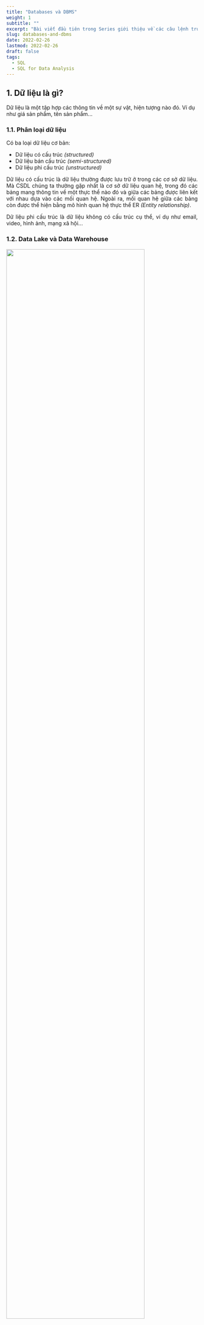 ```yaml
---
title: "Databases và DBMS"
weight: 1
subtitle: ""
excerpt: "Bài viết đầu tiên trong Series giới thiệu về các câu lệnh truy vấn SQL. Trong bài này, chúng ta sẽ đi làm quen với các khái niệm cơ bản về dữ liệu và cơ sở dữ liệu."
slug: databases-and-dbms
date: 2022-02-26
lastmod: 2022-02-26
draft: false
tags:
  - SQL
  - SQL for Data Analysis
---
```


## 1. Dữ liệu là gì?

Dữ liệu là một tập hợp các thông tin về một sự vật, hiện tượng nào đó. Ví dụ như giá sản phẩm, tên sản phẩm...

### 1.1. Phân loại dữ liệu

Có ba loại dữ liệu cơ bản: 

- Dữ liệu có cấu trúc _(structured)_
- Dữ liệu bán cấu trúc _(semi-structured)_
- Dữ liệu phi cấu trúc _(unstructured)_

<p style="text-align:justify">Dữ liệu có cấu trúc là dữ liệu thường được lưu trữ ở trong các cơ sở dữ liệu. Mà CSDL chúng ta thường gặp nhất là cơ sở dữ liệu quan hệ, trong đó các bảng mang thông tin về một thực thể nào đó và giữa các bảng được liên kết với nhau dựa vào các mối quan hệ. Ngoài ra, mối quan hệ giữa các bảng còn được thể hiện bằng mô hình quan hệ thực thể ER <i>(Entity relationship)</i>.</p>

<p style="text-align:justify">Dữ liệu phi cấu trúc là dữ liệu không có cấu trúc cụ thể, ví dụ như email, video, hình ảnh, mạng xã hội...</p>

### 1.2. Data Lake và Data Warehouse

<img src="./img/data.webp" width=85% class="center-fig">

<p style="text-align:justify">Data Lake, ta hiểu đơn giản nó là một kho lưu trữ trung tâm chứa dữ liệu thô chưa qua xử lý <i>Raw data</i>. Nghĩ theo một cách khác thì Data Lake sẽ tập hợp dữ liệu từ tất cả các nguồn bao gồm dữ liệu có cấu trúc, bán cấu trúc và phi cấu trúc về một nguồn duy nhất.</p>  

<p style="text-align:justify">Sau khi dữ liệu đã được tập hợp vào trong Data Lake, Data Engineer sẽ thực hiện các thao tác ETL <i>(Trích xuất, biến đổi và xử lý)</i> trước khi chuyển vào trong Data Warehouse. Như vậy, Data Warehouse cũng là một kho lưu trữ dữ liệu nhưng các dữ liệu này đã được phân loại và xử lý cho mục đích báo cáo và phân tích dữ liệu.</p>  

<p style="text-align:justify">Data Warehouse còn có một phiên bản thu nhỏ gọi là Data Mart. Về cơ bản thì nó được thiết kế để sử dụng bởi một bộ phận, đơn vị hoặc nhóm người dùng cụ thể trong tổ chức. Ví dụ như cho các phòng ban Marketing, HR, Sales...</p>


## 2. Mô hình CSDL quan hệ

### 2.1. Mô hình ERD

<p style="text-align:justify">ERD là tên viết tắt của Entity Relationship Diagram. Mô hình này bao gồm E <i>(Entity – Thực thể)</i> và R <i>(Relationship – Mối quan hệ)</i>. Từ đó ta có khái niệm ERD: <b>Mô hình ERD</b> là một sơ đồ, thể hiện các thực thể có trong database và mối quan hệ giữa chúng với nhau.</p>

ERD gồm ba thành phần chính:

- **Entity**: thực thể (hoặc đối tượng) mà hệ thống quản lý.
- **Attribute**: thuộc tính của các đối tượng.
- **Relationship**: mối quan hệ giữa các đối tượng.

### 2.2. Thực thể

<p style="text-align:justify">Thực thể là những đối tượng như: người, sự vật, sự việc,...mà chúng ta muốn lưu trữ trên hệ thống. Thông thường, các thực thế rất dễ hình dung trong thực tế bên ngoài, nhưng cũng có những thực thể hơi khó hình dung khi chúng nằm giữa hai thực thể khác để thể hiện mối quan hệ <code>nhiều - nhiều</code> giữa hai thực thể này.</p>

### 2.3. Thuộc tính

<p style="text-align:justify">Thuộc tính, hiểu đơn giản là các đặc điểm, tính chất mô tả các thông tin về một thực thể, đối tượng nào đó.</p>

### 2.4. Mối quan hệ

Về cơ bản thì trong mô hình ERD có ba loại quan hệ chính:

- **One-to-One**: quan hệ `1 - 1` 
- **One-to-Many**: quan hệ `1 - nhiều`
- **Many-to-Many**: quan hệ `nhiều - nhiều`

Ký hiệu thể hiện mối quan hệ trong sơ đồ:

<img src="./img/erd.png" width=45% class="center-fig">

Cách đọc các mối quan hệ (ví dụ từ blog của anh [thinhnotes](https://thinhnotes.com/chuyen-nghe-ba/erd-la-gi/)).

<figure><img src="./img/erd_1.webp" width=80% class="center-fig"><figcaption class="img-cap">Quan hệ một - một</figcaption></figure>

<figure><img src="./img/erd_2.webp" width=80% class="center-fig"><figcaption class="img-cap">Quan hệ một - một và chỉ một</figcaption></figure>

<figure><img src="./img/erd_3.webp" width=80% class="center-fig"><figcaption class="img-cap">Quan hệ một - không hoặc một</figcaption></figure>

<figure><img src="./img/erd_4.webp" width=80% class="center-fig"><figcaption class="img-cap">Quan hệ một - nhiều</figcaption></figure>

<figure><img src="./img/erd_5.webp" width=80% class="center-fig"><figcaption class="img-cap">Quan hệ một - một hoặc nhiều</figcaption></figure>

<figure><img src="./img/erd_6.webp" width=80% class="center-fig"><figcaption class="img-cap">Quan hệ một - không hoặc nhiều</figcaption></figure>

<figure><img src="./img/erd_7.webp" width=80% class="center-fig"><figcaption class="img-cap">Quan hệ nhiều nhiều</figcaption></figure>

<p style="text-align:justify">Tổng kết lại ta có thể hiểu: Các thực thể, đối tượng ám chỉ danh từ. Các thuộc tính ám chỉ tính từ mô tả thông tin về thực thể. Mối quan hệ là các động từ thể hiện tác động qua lại giữa các thực thể.</p>

<p style="text-align:justify">Trong thực tế, quan hệ <code>nhiều - nhiều</code> sẽ không được thể hiện trực tiếp mà phải thông qua một quan hệ trung gian. Ví dụ ta có bảng A và bảng B là quan hệ <code>nhiều - nhiều</code>, khi vẽ sơ đồ ta cần một bảng M và A với M là quan hệ <code>một - nhiều</code>, B với M cũng là quan hệ <code>một - nhiều</code>. Khi đó A với B sẽ có quan hệ <code>nhiều - nhiều</code>.</p>  

### 2.5. Cơ sở dữ liệu quan hệ

<p style="text-align:justify">Cơ sở dữ liệu quan hệ hiểu đơn giản là các CSDL được tổ chức thành nhiều bảng, và giữa các bảng có quan hệ với nhau dựa vào các khóa. Liên kết với khái niệm ERD, thì một bảng sẽ đại diện cho một thực thể, các cột trong bảng sẽ đại diện cho thuộc tính của thực thể đó. Các dòng là các bản ghi <i>(record)</i>, là số lượng dữ liệu mà bảng đó lưu trữ trong CSDL.</p>

### 2.6. Khóa chính (PK)

<p style="text-align:justify">Khóa chính là một cột hoặc một tập hợp kết hợp giữa các cột, trong đó mỗi hàng sẽ có một giá trị xác định và không trùng lặp với các hàng khác. Nếu khóa chính là kết hợp của nhiều cột, thì tập hợp các giá trị trong mỗi hàng phải khác nhau.</p>

### 2.7. Khóa ngoại (FK)

<p style="text-align:justify">Khóa ngoại là một cột hoặc một tập hợp các cột tham chiếu đến khóa chính trong một bảng khác. Khóa ngoại thường có cùng tên và kiểu dữ liệu với khóa chính được tham chiếu.</p> 

<p style="text-align:justify">Khóa ngoại có thể có giá trị NULL, ngược lại khóa chính thì không. Một bảng có thể có nhiều khóa ngoại nhưng chỉ có duy nhất một khóa chính. Một điểm khác biệt cuối cùng, các giá trị trong cột khóa chính là duy nhất, còn khóa ngoại thì có thể lặp lại.</p>

### 2.8. Null 

<p style="text-align:justify">Giá trị Null là giá trị bị thiếu trong một hàng, ta có thể hiểu đó là một giá trị không xác định.</p>

## 3. Tạo bảng với SQL Server

<p style="text-align:justify">Việc cần làm đầu tiên trước khi tạo bảng, bạn cần phải xác định xem hệ quản trị CSDL mình đang dùng là gì, vì mỗi DBMS <i>(Database Management System)</i> sẽ có một số khác biệt nhỏ về cú pháp khi tạo bảng. Trong phần này, ta sẽ đi tìm hiểu về cách tạo bảng với SQL Server.</p>

### 3.1. Tạo database

Cú pháp tổng quát:

```sql
-- Nếu chưa có Database
-- Tạo Database LearnDS
CREATE DATABASE LearnDS;
GO

-- Sử dụng Database LearnDS
USE LearnDS;
GO
```

### 3.2. Schema

<p style="text-align:justify">Schema hiểu nôm na là một Namespace dùng để gom nhóm các table có chung một đặc điểm nào đó để dễ dàng quản lý. Nếu không sử dụng Schema trong CSDL thì SQL Server mặc định nó là <code>dbo</code>. Trong CSDL, tên của Schema là duy nhất.</p>

```sql
-- Tạo schema
CREATE SCHEMA schema_name;

-- Trình tự
server.database.schema.object
```

### 3.3. Tạo bảng

```sql
-- Tạo bảng
-- database_name: Tên database chứa table
-- schema_name: Tên schema
-- table_name: Tên bảng
-- pk_column: Khóa chính
-- data_type: Kiểu dữ liệu
-- constraints: Ràng buộc

-- option: PRIMARY KEY, NULL/NOT NULL, UNIQUE
-- DEFAULT "value", IDENTITY(start, step)

CREATE TABLE [database_name.][schema_name.]table_name (
    pk_column data_type PRIMARY KEY,
    column_1 data_type [option],
    column_2 data_type [option],
    ...,
    table_constraints
);
```

### 3.4. Kiểu dữ liệu

| Kiểu dữ liệu | Ý Nghĩa |
|:-:|-|
| CHAR(10) | Chuỗi ký tự với độ dài cố định là 10 |
| NCHAR(10) | Tương tự char, nhưng có thể bao gồm các ký tự Unicode |
| VARCHAR(50) | Chuôi ký tự với độ dài tùy biến, tối đa là 50|
| NVARCHAR(50) | Tương tự nvarchar, nhưng có thể bao gồm các ký tự Unicode|
| TEXT | Chuỗi có chứa độ dài tùy biến, không bao gồm các ký tự Unicode |
| NTEXT | Chuỗi có độ dài tùy biến, có thể bao gồm các ký tự Unicode |
| TINYINT/SMALLINT/INT/BIGINT | Số nguyên với các phạm vi khác nhau|
| DECIMAL | Lưu trữ số thực có giá trị chính xác |
| FLOAT | Lưu trữ số thực có giá trị xấp xỉ |
| DATE/TIME/DATETIME| Kiểu dữ liệu ngày tháng - thời gian|

### 3.5. Các ràng buộc

```sql
-- Khóa chính, trong trường hợp có nhiều cột làm khóa chính
PRIMARY KEY (pk_column_1, pk_column_2)

-- Khóa ngoại
CONSTRAINT fk_constraint_name 
FOREIGN KEY (fk_column_1, fk_column2,...)
REFERENCES tb_name(pk_column1, pk_column2,..)

-- Check điều kiện
CHECK(conditional)
```

### 3.6. Nhập dữ liệu vào bảng

```sql
-- Nhập dữ liệu cơ bản
INSERT INTO table_name (column_list)
VALUES
    (value_list_1),
    (value_list_2),
    ...
    (value_list_n);

-- Nhập dữ liệu từ câu lệnh Select
INSERT INTO table_name (column1, column2, … )
SELECT expression_1, expression_2, …
FROM source_tables
WHERE conditions;
```

## 4. Làm quen với PostgreSQL

### 4.1. Cài đặt

Trước khi làm việc với PostgreSQL, ta cần cài đặt một số phần mềm:

- [PostgreSQL](https://www.postgresql.org/download/)
- PgAdmin (Cài đặt được lựa chọn trong quá trình cài PostgreSQL)

Sau khi cài đặt, ta bật PgAdmin để tương tác với database:

<img src="./img/postgresql.png" width=80% class="center-fig">

### 4.2. Tạo database

Để tạo database, ta click chuột phải vào `Databases -> Create -> Database` và nhập tên database:

<img src="./img/postgre-database.png" width=60% class="center-fig">

### 4.3. Tạo table

Để tạo bảng, ta click chuột phải vào `database_name -> Schemas -> Schema_name -> Tables` và chọn `Create Table`.

<img src="./img/postgresql-create-table.png" width=80% class="center-fig">

### 4.4. Query Tool

<p style="text-align:justify">Để viết các truy vấn trong CSDL, click chuột phải vào database muốn thực hiện truy vấn và chọn <code>Query Tool</code></p>

<img src="./img/query-tool.png" width=80% class="center-fig">

### 4.5. PostgreSQL và Pandas

<p style="text-align:justify">Có nhiều cách để sử dụng PostgreSQL trong môi trường Python. Với những người làm Data Analytics, bạn có thể sử dụng Pandas để đọc các lệnh truy vấn và kết quả được lưu trữ dưới dạng <code>DataFrame</code>, hoặc các bạn có thể sử dụng <code>Jupyter Magic</code> để chạy trực tiếp các truy vấn.</p>

<p style="text-align:justify">Trong phần này, chúng ta sẽ đi tìm hiểu cách để kết nối đến PostgreSQL database từ Python, và thực hiện một số thao tác truy vấn bằng Pandas. Trước tiên ta cần cài đặt một số module:</p>

```python
conda install pandas       # Đọc truy vấn
conda install ipython-sql  # Hỗ trợ sql trên jupyter
conda install sqlalchemy   # Để làm việc với SQL
conda install psycopg2     # Kết nối với PostgreSQL
```

Tiếp theo, ta cần phải xác định một số thông tin của database (click chuột phải vào _PostgreSQL 14 -> Properties -> Connection_ để lấy các thông tin như bên dưới).

```python
hostname = 'localhost'
database = 'parch'
username = 'postgres'
pwd = 'admin' # password
port_id = '5432'
```

**Kết nối Python với PostgreSQL**



```python
# import module
from sqlalchemy import create_engine

# Connection: dialect+driver://username:password@host:port/database
conn = create_engine('postgresql://postgres:admin@localhost:5432/parch')

```

**Thực hiện truy vấn với _Pandas_**


```python
# import module
import pandas as pd

# pd.read_sql(query, conn)
data = pd.read_sql('SELECT * FROM public.region', conn)
data
```

```
       id       name
    0   1  Northeast
    1   2    Midwest
    2   3  Southeast
    3   4       West
```

### 4.6. PostgreSQL và Jupyter

Về cơ bản cú pháp cũng tương tự như khi sử dụng Pandas:


```python
# load_ext để sử dụng jupyter magic
%load_ext sql

# Connect
%sql postgresql://postgres:admin@localhost:5432/parch
```




    'Connected: postgres@parch'



Một số cách sử dụng _Jupyter Magic_ để thực hiện truy vấn:

- Sử dụng `%sql` nếu các câu lệnh truy vấn nằm trên cùng 1 dòng.
- Sử dụng `%%sql` nếu các câu lệnh truy vấn nằm trên nhiều dòng.
- Sử dụng `%sql $query_var` với `query_var` là biến string gồm nhiều câu lệnh truy vấn.

Ví dụ:


```sql
%%sql

SELECT *
FROM public.region
```

     * postgresql://postgres:***@localhost:5432/parch
    4 rows affected.
    

<table>
    <thead>
        <tr>
            <th>id</th>
            <th>name</th>
        </tr>
    </thead>
    <tbody>
        <tr>
            <td>1</td>
            <td>Northeast</td>
        </tr>
        <tr>
            <td>2</td>
            <td>Midwest</td>
        </tr>
        <tr>
            <td>3</td>
            <td>Southeast</td>
        </tr>
        <tr>
            <td>4</td>
            <td>West</td>
        </tr>
    </tbody>
</table>

---